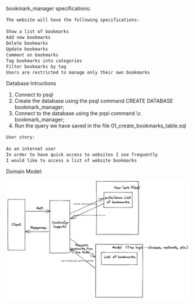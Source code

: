bookmark_manager specifications:

```
The website will have the following specifications:

Show a list of bookmarks
Add new bookmarks
Delete bookmarks
Update bookmarks
Comment on bookmarks
Tag bookmarks into categories
Filter bookmarks by tag
Users are restricted to manage only their own bookmarks
```
Database Intructions

1. Connect to psql
2. Create the database using the psql command CREATE DATABASE bookmark_manager;
3. Connect to the database using the pqsl command \c bookmark_manager;
4. Run the query we have saved in the file 01_create_bookmarks_table.sql

```
User story:

As an internet user
In order to have quick access to websites I use frequently
I would like to access a list of website bookmarks
```


Domain Model:

![](images/bookmark_manager_domain_model.png)
